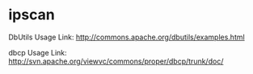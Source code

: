 ipscan
======

DbUtils Usage
Link: http://commons.apache.org/dbutils/examples.html

dbcp Usage
Link: http://svn.apache.org/viewvc/commons/proper/dbcp/trunk/doc/
